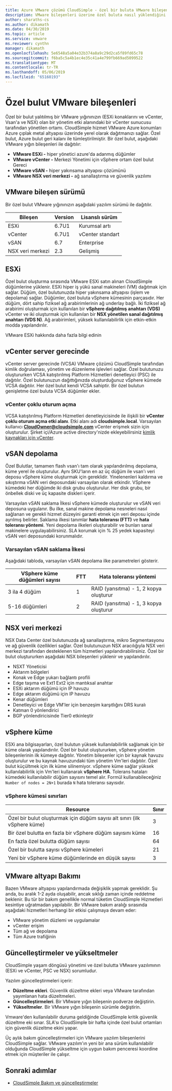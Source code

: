 ```yaml
---
title: Azure VMware çözümü CloudSimple - özel bir buluta VMware bileşenleri tarafından
description: VMware bileşenleri üzerine özel buluta nasıl yüklendiğini açıklar
author: sharaths-cs
ms.author: dikamath
ms.date: 04/30/2019
ms.topic: article
ms.service: vmware
ms.reviewer: cynthn
manager: dikamath
ms.openlocfilehash: 5e6548a5a04e32b374a8a9c29d2ca5f89fd65c78
ms.sourcegitcommit: f6ba5c5a4b1ec4e35c41a4e799fb669ad5099522
ms.translationtype: MT
ms.contentlocale: tr-TR
ms.lasthandoff: 05/06/2019
ms.locfileid: "65160193"
---
```

# <a name="private-cloud-vmware-components"></a>Özel bulut VMware bileşenleri

Özel bir bulut yalıtılmış bir VMware yığınınızın (ESXi konaklarını ve vCenter, Vsan'a ve NSX) olan bir yönetim etki alanındaki bir vCenter sunucusu tarafından yönetilen ortamı.  CloudSimple hizmet VMware Azure konumları Azure çıplak metal altyapısı üzerinde yerel olarak dağıtmanızı sağlar.  Özel bulut, Azure bulut geri kalanı ile tümleştirilmiştir.  Bir özel bulut, aşağıdaki VMware yığın bileşenleri ile dağıtılır:

* **VMware ESXi -** hiper yönetici azure'da adanmış düğümler
* **VMware vCenter -** Merkezi Yönetimi için vSphere ortam özel bulut Gereci
* **VMware vSAN -** hiper yakınsama altyapısı çözümünü
* **VMware NSX veri merkezi -** ağ sanallaştırma ve güvenlik yazılımı  

## <a name="vmware-component-versions"></a>VMware bileşen sürümü

Bir özel bulut VMware yığınınızın aşağıdaki yazılım sürümü ile dağıtılır.

| Bileşen | Version | Lisanslı sürüm |
|-----------|---------|------------------|
| ESXi | 6.7U1 | Kurumsal artı |
| vCenter | 6.7U1 | vCenter standart |
| vSAN | 6.7 | Enterprise |
| NSX veri merkezi | 2.3 | Gelişmiş |

## <a name="esxi"></a>ESXi

Özel bulut oluşturma sırasında VMware ESXi satın alınan CloudSimple düğümlerine yüklenir.  ESXi hiper iş yükü sanal makineleri (VM) dağıtmak için sağlar.  Düğüm, özel bulutunuzda hiper yakınsama altyapısı (işlem ve depolama) sağlar.  Düğümler, özel buluta vSphere kümesinin parçasıdır.  Her düğüm, dört sahip fiziksel ağ arabirimlerinin ağ underlay bağlı.  İki fiziksel ağ arabirimi oluşturmak için kullanılan bir **vSphere dağıtılmış anahtarı (VDS)** vCenter ve iki oluşturmak için kullanılan bir **NSX yönetilen sanal dağıtılmış anahtarı (VDS N)**.  Ağ arabirimleri, yüksek kullanılabilirlik için etkin-etkin modda yapılandırılır.

VMware ESXi hakkında daha fazla bilgi edinin

## <a name="vcenter-server-appliance"></a>vCenter server gerecinde

vCenter server gerecinde (VCSA) VMware çözümü CloudSimple tarafından kimlik doğrulaması, yönetim ve düzenleme işlevleri sağlar. Özel bulutunuzu oluştururken VCSA katıştırılmış Platform Hizmetleri denetleyici (PSC) ile dağıtılır.  Özel bulutunuzun dağıttığınızda oluşturduğunuz vSphere kümede VCSA dağıtılır.  Her özel bulut kendi VCSA sahiptir.  Bir özel bulutun genişletme özel buluta VCSA düğümler ekler.

### <a name="vcenter-single-sign-on"></a>vCenter çoklu oturum açma

VCSA katıştırılmış Platform Hizmetleri denetleyicisinde ile ilişkili bir **vCenter çoklu oturum açma etki alanı**.  Etki alanı adı **cloudsimple.local**.  Varsayılan kullanıcı **CloudOwner@cloudsimple.com** vCenter erişmek sizin için oluşturulur.  Şirket içi/Azure active directory'nizde ekleyebilirsiniz [kimlik kaynakları için vCenter](https://docs.azure.cloudsimple.com/set-vcenter-identity/).

## <a name="vsan-storage"></a>vSAN depolama

Özel Bulutlar, tamamen flash vsan'ı tam olarak yapılandırılmış depolama, küme yerel ile oluşturulur.  Aynı SKU'ların en az üç düğüm ile vsan'ı veri deposu vSphere küme oluşturmak için gereklidir.  Yinelenenleri kaldırma ve sıkıştırma vSAN veri deposundaki varsayılan olarak etkindir.  VSphere kümedeki her düğümde iki disk grubu oluşturulur. Her disk grubu, bir önbellek diski ve üç kapasite diskleri içerir.

Varsayılan vSAN saklama İlkesi vSphere kümede oluşturulur ve vSAN veri deposuna uygulanır.  Bu ilke, sanal makine depolama nesneleri nasıl sağlanan ve gerekli hizmet düzeyini garanti etmek için veri deposu içinde ayrılmış belirler.  Saklama ilkesi tanımlar **hata toleransı (FTT)** ve **hata toleransı yöntemi**.  Yeni depolama ilkeleri oluşturabilir ve bunları sanal makinelere uygulayabilirsiniz. SLA korumak için % 25 yedek kapasiteyi vSAN veri deposundaki korunmalıdır.  

### <a name="default-vsan-storage-policy"></a>Varsayılan vSAN saklama İlkesi

Aşağıdaki tabloda, varsayılan vSAN depolama ilke parametreleri gösterir.

| VSphere küme düğümleri sayısı | FTT | Hata toleransı yöntemi |
|------------------------------------|-----|--------------------------|
| 3 ila 4 düğüm | 1 | RAID (yansıtma) - 1, 2 kopya oluşturur |
| 5-16 düğümleri | 2 | RAID (yansıtma) - 1, 3 kopya oluşturur |

## <a name="nsx-data-center"></a>NSX veri merkezi

NSX Data Center özel bulutunuzda ağ sanallaştırma, mikro Segmentasyonu ve ağ güvenlik özellikleri sağlar.  Özel bulutunuzun NSX aracılığıyla NSX veri merkezi tarafından desteklenen tüm hizmetleri yapılandırabilirsiniz.  Özel bir bulut oluştururken aşağıdaki NSX bileşenleri yüklenir ve yapılandırılır.

* NSXT Yöneticisi
* Aktarım bölgeleri
* Konak ve Edge yukarı bağlantı profili
* Edge taşıma ve Ext1 Ext2 için mantıksal anahtar
* ESXi aktarım düğümü için IP havuzu
* Edge aktarım düğümü için IP havuzu
* Kenar düğümleri
* Denetleyici ve Edge VM'ler için benzeşim karşıtlığını DRS kuralı
* Katman 0 yönlendirici
* BGP yönlendiricisinde Tier0 etkinleştir

## <a name="vsphere-cluster"></a>vSphere küme

ESXi ana bilgisayarları, özel bulutun yüksek kullanılabilirlik sağlamak için bir küme olarak yapılandırılır.  Özel bir bulut oluştururken, vSphere yönetim bileşenlerinin ilk kümeye dağıtılır.  Yönetim bileşenler için bir kaynak havuzu oluşturulur ve bu kaynak havuzundaki tüm yönetim Vm'leri dağıtılır. Özel bulut küçültmek için ilk küme silinemiyor.  vSphere küme sağlar yüksek kullanılabilirlik için Vm'leri kullanarak **vSphere HA**.  Tolerans hataları kümedeki kullanılabilir düğüm sayısını temel alır.  Formül kullanabileceğiniz ```Number of nodes = 2N+1``` burada ```N``` hata toleransı sayısıdır.

### <a name="vsphere-cluster-limits"></a>vSphere kümesi sınırları

| Resource | Sınır |
|----------|-------|
| Özel bir bulut oluşturmak için düğüm sayısı alt sınırı (ilk vSphere küme) | 3 |
| Bir özel bulutta en fazla bir vSphere düğüm sayısını küme | 16 |
| En fazla özel bulutta düğüm sayısı | 64 |
| Özel bir bulutta sayısı vSphere kümeleri | 21 |
| Yeni bir vSphere küme düğümlerinde en düşük sayısı | 3 |

## <a name="vmware-infrastructure-maintenance"></a>VMware altyapı Bakımı

Bazen VMware altyapısı yapılandırmada değişiklik yapmak gereklidir. Şu anda, bu aralık 1-2 ayda oluşabilir, ancak sıklığı zaman içinde reddetme beklenir. Bu tür bir bakım genellikle normal tüketim CloudSimple Hizmetleri kesintiye uğratmadan yapılabilir. Bir VMware bakım aralığı sırasında aşağıdaki hizmetleri herhangi bir etkisi çalışmaya devam eder:

* VMware yönetim düzlemi ve uygulamalar
* vCenter erişim
* Tüm ağ ve depolama
* Tüm Azure trafiğinin

## <a name="updates-and-upgrades"></a>Güncelleştirmeler ve yükseltmeler

CloudSimple yaşam döngüsü yönetimi ve özel bulutta VMware yazılımının (ESXi ve vCenter, PSC ve NSX) sorumludur.

Yazılım güncelleştirmeleri içerir:

* **Düzeltme ekleri**. Güvenlik düzeltme ekleri veya VMware tarafından yayımlanan hata düzeltmeleri.
* **Güncelleştirmeleri**. Bir VMware yığın bileşenin podverze değiştirin.
* **Yükseltmeler**. Bir VMware yığın bileşenin sürümle değiştirin.

Vmware'den kullanılabilir duruma geldiğinde CloudSimple kritik güvenlik düzeltme eki sınar. SLA'sı CloudSimple bir hafta içinde özel bulut ortamları için güvenlik düzeltme ekini yapar.

Üç aylık bakım güncelleştirmeleri için VMware yazılım bileşenlerini CloudSimple sağlar. VMware yazılım'ın yeni bir ana sürüm kullanılabilir olduğunda CloudSimple yükseltme için uygun bakım penceresi koordine etmek için müşteriler ile çalışır.  

## <a name="next-steps"></a>Sonraki adımlar

* [CloudSimple Bakım ve güncelleştirmeler](cloudsimple-maintenance-updates.md)